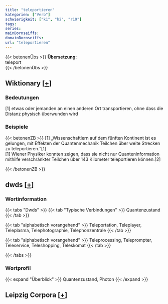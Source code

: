 ```yaml
---
title: "teleportieren"
kategorien: ["Verb"]
schwierigkeit: ["k1", "h2", "r19"]
tags:
series:
mainDornseiffs:
domainDornseiffs:
url: "teleportieren"
---
```


{{< betonenÜbs >}}
**Übersetzung:**  
teleport  
{{< /betonenÜbs >}}

## Wiktionary [[+](https://de.wiktionary.org/wiki/teleportieren)]

### Bedeutungen
[1] etwas oder jemanden an einen anderen Ort transportieren, ohne dass die Distanz physisch überwunden wird  

### Beispiele
{{< betonenZB >}}
[1] „Wissenschaftlern auf dem fünften Kontinent ist es gelungen, mit Effekten der Quantenmechanik Teilchen über weite Strecken zu teleportieren.“[1]  
[1] Wiener Physiker konnten zeigen, dass sie nicht nur Quanteninformation mithilfe verschränkter Teilchen über 143 Kilometer teleportieren können.[2]  

{{< /betonenZB >}}


## dwds [[+](https://www.dwds.de/wb/teleportieren)]

### Wortinformation
{{< tabs "Dwds" >}}
{{< tab "Typische Verbindungen" >}}
Quantenzustand
{{< /tab >}}

{{< tab "alphabetisch vorangehend" >}}
Teleportation, Teleplayer, Teleplasma, Telephotographie, Telephonzentrale
{{< /tab >}}

{{< tab "alphabetisch vorangehend" >}}
Teleprocessing, Teleprompter, Teleservice, Teleshopping, Teleskomat
{{< /tab >}}

{{< /tabs >}}

### Wortprofil
{{< expand "Überblick" >}} Quantenzustand, Photon {{< /expand >}}

## Leipzig Corpora [[+](https://corpora.uni-leipzig.de/en/res?word=teleportieren&corpusId=deu_newscrawl-public_2018)]


